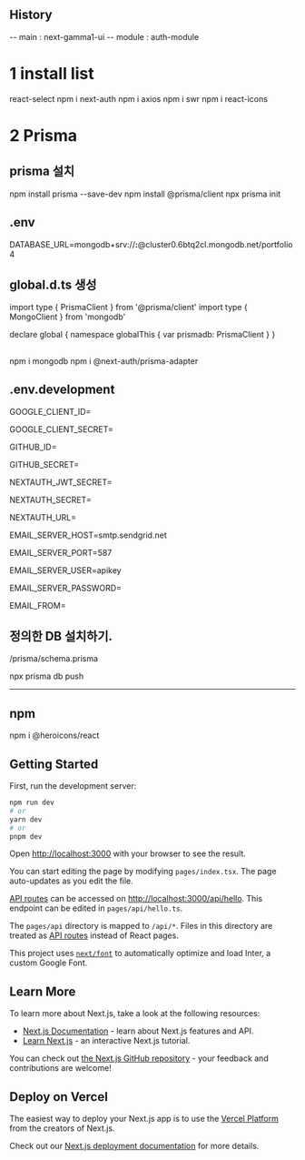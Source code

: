 ## History
-- main : next-gamma1-ui 
-- module : auth-module

# 1 install list
react-select
npm i next-auth
npm i axios
npm i swr
npm i react-icons

# 2 Prisma 
## prisma 설치 
npm install prisma --save-dev
npm install @prisma/client
npx prisma init 

## .env
DATABASE_URL=mongodb+srv://**********:**********@cluster0.6btq2cl.mongodb.net/portfolio4

## global.d.ts 생성 

import type { PrismaClient } from '@prisma/client'
import type { MongoClient } from 'mongodb'

declare global {
  namespace globalThis {
    var prismadb: PrismaClient
  }
}


## 
npm i mongodb
npm i @next-auth/prisma-adapter

## .env.development
GOOGLE_CLIENT_ID=

GOOGLE_CLIENT_SECRET=

GITHUB_ID=

GITHUB_SECRET=

NEXTAUTH_JWT_SECRET=

NEXTAUTH_SECRET=

NEXTAUTH_URL=

EMAIL_SERVER_HOST=smtp.sendgrid.net

EMAIL_SERVER_PORT=587

EMAIL_SERVER_USER=apikey

EMAIL_SERVER_PASSWORD=

EMAIL_FROM=


## 정의한 DB 설치하기.
/prisma/schema.prisma

npx prisma db push

------------------------------------------

## npm 
npm i @heroicons/react



## Getting Started

First, run the development server:

```bash
npm run dev
# or
yarn dev
# or
pnpm dev
```



Open [http://localhost:3000](http://localhost:3000) with your browser to see the result.

You can start editing the page by modifying `pages/index.tsx`. The page auto-updates as you edit the file.

[API routes](https://nextjs.org/docs/api-routes/introduction) can be accessed on [http://localhost:3000/api/hello](http://localhost:3000/api/hello). This endpoint can be edited in `pages/api/hello.ts`.

The `pages/api` directory is mapped to `/api/*`. Files in this directory are treated as [API routes](https://nextjs.org/docs/api-routes/introduction) instead of React pages.

This project uses [`next/font`](https://nextjs.org/docs/basic-features/font-optimization) to automatically optimize and load Inter, a custom Google Font.

## Learn More

To learn more about Next.js, take a look at the following resources:

- [Next.js Documentation](https://nextjs.org/docs) - learn about Next.js features and API.
- [Learn Next.js](https://nextjs.org/learn) - an interactive Next.js tutorial.

You can check out [the Next.js GitHub repository](https://github.com/vercel/next.js/) - your feedback and contributions are welcome!

## Deploy on Vercel

The easiest way to deploy your Next.js app is to use the [Vercel Platform](https://vercel.com/new?utm_medium=default-template&filter=next.js&utm_source=create-next-app&utm_campaign=create-next-app-readme) from the creators of Next.js.

Check out our [Next.js deployment documentation](https://nextjs.org/docs/deployment) for more details.
